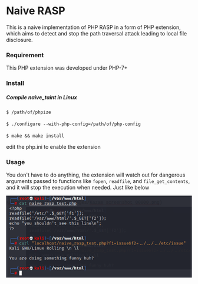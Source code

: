 # Naive RASP

This is a naive implementation of PHP RASP in a form of PHP extension, which aims to detect and stop the path traversal attack leading to local file disclosure.

### Requirement

This PHP extension was developed under PHP-7+

### Install

##### Compile naive_taint in Linux

```
$ /path/of/phpize

$ ./configure --with-php-config=/path/of/php-config

$ make && make install
```

edit the php.ini to enable the extension

### Usage

You don't have to do anything, the extension will watch out for dangerous arguments passed to functions like `fopen`, `readfile`, and `file_get_contents`, and it will stop the execution when needed. Just like below

![Kazam_screenshot_00000](images/Kazam_screenshot_00000.png)
